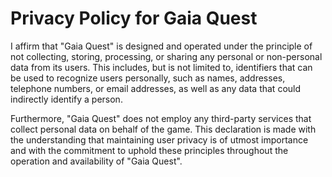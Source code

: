 # Privacy Policy for Gaia Quest

I affirm that "Gaia Quest" is designed and operated under the principle of not collecting, storing, processing, or sharing any personal or non-personal data from its users. This includes, but is not limited to, identifiers that can be used to recognize users personally, such as names, addresses, telephone numbers, or email addresses, as well as any data that could indirectly identify a person.

Furthermore, "Gaia Quest" does not employ any third-party services that collect personal data on behalf of the game. This declaration is made with the understanding that maintaining user privacy is of utmost importance and with the commitment to uphold these principles throughout the operation and availability of "Gaia Quest".
